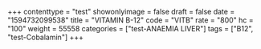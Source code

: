 +++
contenttype = "test"
showonlyimage = false
draft = false
date = "1594732099538"
title = "VITAMIN B-12"
code = "VITB"
rate = "800"
hc = "100"
weight = 55558
categories = ["test-ANAEMIA LIVER"]
tags = ["B12", "test-Cobalamin"]
+++

